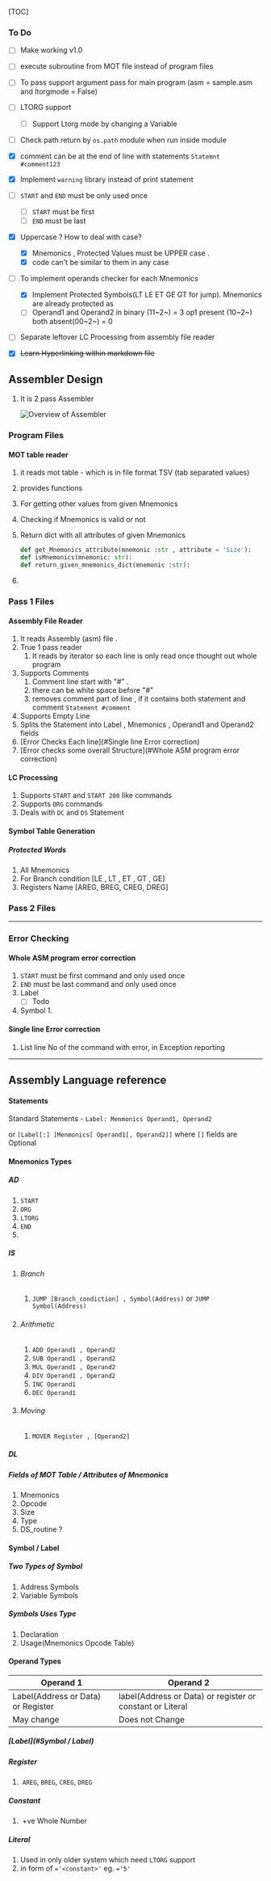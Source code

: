 [TOC]



### To Do

- [ ] Make working v1.0

- [ ] execute subroutine from MOT file instead of program files

  

- [ ] To pass support argument pass for main program (asm = sample.asm and ltorgmode = False)

- [ ] LTORG support
  - [ ] Support Ltorg mode by changing a Variable

- [ ] Check path return by `os.path` module when run inside module

- [x] comment can be at the end of line with statements `Statemnt  #comment123`

- [x] Implement `warning` library instead of print statement

- [ ] `START` and `END` must be only used once

  - [ ] `START` must be first
  - [ ] `END` must be last

- [x] Uppercase ? How to deal with case?
  - [x] Mnemonics , Protected Values must be UPPER case .
  - [x] code can't be similar to them in any case

- [ ] To implement operands checker for each Mnemonics
  - [x] Implement Protected Symbols(LT LE ET GE GT for jump). Mnemonics are already protected as 
  - [ ] Operand1 and Operand2 in binary (11~2~) = 3 op1 present (10~2~)  both absent(00~2~) = 0

- [ ] Separate leftover LC Processing from assembly file reader

- [x] ~~Learn Hyperlinking within markdown file~~



## Assembler Design

1. It is 2 pass Assembler

   ![Overview of Assembler](./Documents_Files/Overview.png)

   

   

### Program Files

#### 	MOT table reader

1. it reads mot table - which is in file format TSV (tab separated values)

2.  provides functions 

   1. For getting other values from given Mnemonics 

   2. Checking if Mnemonics is valid or not

   3. Return dict with all attributes of given Mnemonics

      ```python
      def get_Mnemonics_attribute(mnemonic :str , attribute = 'Size'):
      def isMnemonics(mnemonic: str):
      def return_given_mnemonics_dict(mnemonic :str):
      ```

3.  

### Pass 1 Files

#### 	Assembly File Reader

1. It reads Assembly (asm) file .
2. True 1 pass reader
   1. It reads by iterator so each line is only read once thought out whole program
3. Supports Comments
   1. Comment line start with "#" .
   2. there can be white space before "#"
   3. removes comment part of line , if it contains both statement and comment
      `Statement #comment`
4. Supports Empty Line
5. Splits the Statement into Label , Mnemonics , Operand1 and Operand2 fields
6. [Error Checks Each line](#Single line Error correction)
7. [Error checks some overall Structure](#Whole ASM program error correction)



#### 	LC Processing

1. Supports `START` and `START 200` like commands
2. Supports `ORG` commands
3. Deals with `DC` and `DS` Statement



#### Symbol Table Generation

##### Protected Words

1. All Mnemonics
2. For Branch condition [LE , LT , ET , GT , GE]
3. Registers Name [AREG, BREG, CREG, DREG]



### Pass 2 Files

------

### 	Error Checking

#### 		Whole ASM program error correction

1. `START` must be first command and only used once
2. `END` must be last command and only used once
3. Label
   - [ ] Todo

4. Symbol
   1. 


#### 		Single line Error correction

1. List line No  of the command with error, in Exception reporting

------



## Assembly Language reference

#### 	Statements

Standard Statements - `Label: Menmonics Operand1, Operand2`

or  `[Label[:] ]Menmonics[ Operand1[, Operand2]]` where `[]` fields are Optional



#### Mnemonics Types

##### AD

1. `START`
2. `ORG`
3. `LTORG`
4. `END`
5. 

##### IS

1. ###### Branch

   1. `JUMP [Branch_condiction] , Symbol(Address)`  or `JUMP Symbol(Address)`  

2. ###### Arithmetic

   1. `ADD Operand1 , Operand2` 
   2. `SUB Operand1 , Operand2`
   3. `MUL Operand1 , Operand2`
   4. `DIV Operand1 , Operand2`
   5. `INC Operand1`
   6. `DEC Operand1`

3. ###### Moving

   1. `MOVER Register , [Operand2]` 

##### DL

##### Fields of MOT Table / Attributes of Mnemonics

1. Mnemonics
2. Opcode
3. Size
4. Type
5. DS_routine  ?



#### Symbol / Label

##### Two Types of Symbol

1. Address Symbols
2. Variable Symbols

##### Symbols Uses Type

1. Declaration
2. Usage(Mnemonics Opcode Table)

#### Operand Types

| Operand 1                          | Operand 2                                                  |
| ---------------------------------- | ---------------------------------------------------------- |
| Label(Address or Data) or Register | label(Address or Data) or register  or constant or Literal |
| May change                         | Does not Change                                            |

##### [Label](#Symbol / Label)

##### Register

1. ​	`AREG`,  `BREG`,  `CREG`,  `DREG` 

##### Constant

1. ​	+ve Whole Number			

##### Literal

1. Used in only older system which need `LTORG` support
2. in form of `='<constant>'` eg. `='5'`

